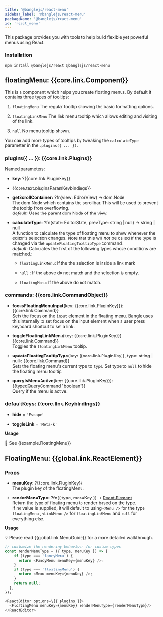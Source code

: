 ```yaml
---
title: '@banglejs/react-menu'
sidebar_label: '@banglejs/react-menu'
packageName: '@banglejs/react-menu'
id: 'react_menu'
---
```


This package provides you with tools to help build flexible yet powerful menus using React.

### Installation

```
npm install @banglejs/react @banglejs/react-menu
```

## floatingMenu: {{core.link.Component}}

This is a component which helps you create floating menus. By default it contains three types of tooltips:

1. `floatingMenu` The regular tooltip showing the basic formatting options.

2. `floatingLinkMenu` The link menu tooltip which allows editing and visiting of the link.

3. `null` No menu tooltip shown.

You can add more types of tooltips by tweaking the `calculateType` parameter in the `.plugins({ ... })`.

### plugins({ ... }): {{core.link.Plugins}}

Named parameters:

- **key:** ?{{core.link.PluginKey}}

- {{core.text.pluginsParamKeybindings}}

- **getScrollContainer:** ?fn(view: EditorView) -> dom.Node\
  The dom Node which contains the scrollbar. This will be used to prevent the tooltip from overflowing.\
  _default:_ Uses the parent dom Node of the view.

- **calculateType:** ?fn(state: EditorState, prevType: string | null) -> string | null\
  A function to calculate the type of floating menu to show whenever the editor's selection changes. Note that this will _not_ be called if the type is changed via the `updateFloatingTooltipType` command. \
  _default_: Calculates the first of the following types whose conditions are matched.:

  - `floatingLinkMenu`: If the the selection is inside a link mark

  - `null` : If the above do not match and the selection is empty.

  - `floatingMenu`: If the above do not match.

### commands: {{core.link.CommandObject}}

- **focusFloatingMenuInput**(key: {{core.link.PluginKey}}): {{core.link.Command}}\
  Sets the focus on the `input` element in the floating menu. Bangle uses this internally to set focus on the input element when a user press keyboard shortcut to set a link.

- **toggleFloatingLinkMenu**(key: {{core.link.PluginKey}}): {{core.link.Command}}\
  Toggles the `floatingLinkMenu` tooltip.

- **updateFloatingTooltipType**(key: {{core.link.PluginKey}}, type: string | null): {{core.link.Command}}\
  Sets the floating menu's current type to `type`. Set type to `null` to hide the floating menu tooltip.

- **queryIsMenuActive**(key: {{core.link.PluginKey}}): {{typedQueryCommand "boolean"}}\
  Query if the menu is active.

### defaultKeys: {{core.link.Keybindings}}

- **hide** = `'Escape'`

- **toggleLink** = `'Meta-k'`

**Usage**

:book: See {{example.FloatingMenu}}

## FloatingMenu: {{global.link.ReactElement}}

### Props

- **menuKey**: ?{{core.link.PluginKey}} \
  The plugin key of the floatingMenu.

- **renderMenuType:** ?fn({ type, menuKey }) -> [React.Element](https://reactjs.org/docs/react-api.html#reactcomponent)\
  Return the type of floating menu to render based on the type.\
  If no value is supplied, it will default to using `<Menu />` for the type `floatingMenu` , `<LinkMenu />` for `floatingLinkMenu` and `null` for everything else.

**Usage**

:bulb: Please read {{global.link.MenuGuide}} for a more detailed walkthrough.

```js
// customize the rendering behaviour for custom types
const renderMenuType = ({ type, menuKey }) => {
    if (type === 'fancyMenu') {
      return <FancyMenu menuKey={menuKey} />;
    }
    if (type === 'floatingMenu') {
      return <Menu menuKey={menuKey} />;
    }
    return null;
  },
});

<ReactEditor options=\{{ plugins }}>
  <FloatingMenu menuKey={menuKey} renderMenuType={renderMenuType}/>
</ReactEditor>
```
